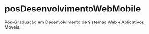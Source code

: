 # posDesenvolvimentoWebMobile
Pós-Graduação em Desenvolvimento de Sistemas  Web e Aplicativos Móveis.
